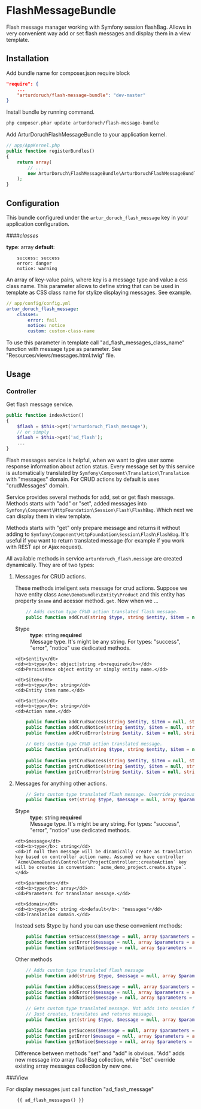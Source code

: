 FlashMessageBundle
================

Flash message manager working with Symfony session flashBag.
Allows in very convenient way add or set flash messages and display them in a view template.

<!--Features:
Add or set messages
add or set crud operations messages
Get - sets and return translated message
Get crud - sets and return translated message without them into flashbag.-->


## Installation

Add bundle name for composer.json require block
```json
"require": {
    ...
    "arturdoruch/flash-message-bundle": "dev-master"
}
```

Install bundle by running command.
```sh
php composer.phar update arturdoruch/flash-message-bundle
```

Add ArturDoruchFlashMessageBundle to your application kernel.
```php
// app/AppKernel.php
public function registerBundles()
{
    return array(
        // ...
        new ArturDoruch\FlashMessageBundle\ArturDoruchFlashMessageBundle(),
    );
}
```

## Configuration
This bundle configured under the `artur_doruch_flash_message` key in your application configuration.

####<i>classes</i>

<b>type</b>: array <b>default</b>:
```
    success: success
    error: danger
    notice: warning
```

An array of key-value pairs, where key is a message type and value a css class name.
This parameter allows to define string that can be used in template as CSS class name for stylize displaying messages.
See example.

```yml
// app/config/config.yml
artur_doruch_flash_message:
    classes:
        error: fail
        notice: notice
        custom: custom-class-name
```

To use this parameter in template call "ad_flash_messages_class_name" function with message type as parameter.
See "Resources/views/messages.html.twig" file.


## Usage

### Controller

Get flash message service.

```php
public function indexAction()
{
    $flash = $this->get('arturdoruch_flash_message');
    // or simply
    $flash = $this->get('ad_flash');
    ...
}
```

Flash messages service is helpful, when we want to give user some response information about action status.
Every message set by this service is automatically translated by `Symfony\Component\Translation\Translation` with "messages" domain.
For CRUD actions by default is uses "crudMessages" domain.

Service provides several methods for add, set or get flash message.
Methods starts with "add" or "set", added messages into `Symfony\Component\HttpFoundation\Session\Flash\FlashBag`.
Which next we can display them in view template.

Methods starts with "get" only prepare message and returns it without adding to `Symfony\Component\HttpFoundation\Session\Flash\FlashBag`.
It's useful if you want to return translated message (for example if you work with REST api or Ajax request).


All available methods in service `arturdoruch_flash.message` are created dynamically. They are of two types: 
<ol>
    <li>Messages for CRUD actions.

These methods inteligent sets message for crud actions. 
Suppose we have entity class `Acme\DemoBundle\Entity\Product` and this entity has property `$name` and acessor method. `get`.
Now when we ...

```php 
    // Adds custom type CRUD action translated flash message.
    public function addCrud(string $type, string $entity, $item = null, string $action = null)
```
<dl>
    <dt>$type</dt>
    <dd><b>type</b>: string <b>required</b></dd>
    <dd>Message type. It's might be any string. For types: "success", "error", "notice" use dedicated methods.
    </dd>
    
    <dt>$entity</dt>
    <dd><b>type</b>: object|string <b>required</b></dd>
    <dd>Persistence object entity or simply entity name.</dd>
    
    <dt>$item</dt>
    <dd><b>type</b>: string</dd>
    <dd>Entity item name.</dd>
    
    <dt>$action</dt>
    <dd><b>type</b>: string</dd>
    <dd>Action name.</dd>
</dl>

```php
    public function addCrudSuccess(string $entity, $item = null, string $action = null)
    public function addCrudNotice(string $entity, $item = null, string $action = null)
    public function addCrudError(string $entity, $item = null, string $action = null)
    
    // Gets custom type CRUD action translated message.
    public function getCrud(string $type, string $entity, $item = null, string $action = null)
    
    public function getCrudSuccess(string $entity, $item = null, string $action = null)
    public function getCrudNotice(string $entity, $item = null, string $action = null)
    public function getCrudError(string $entity, $item = null, string $action = null)
```
</li>
<li>Messages for anything other actions.

```php
    // Sets custom type translated flash message. Override previous message is was set.
    public function set(string $type, $message = null, array $parameters = array(), string $domain = null)
```

<dl>
    <dt>$type</dt>
    <dd><b>type</b>: string <b>required</b></dd>
    <dd>Message type. It's might be any string. For types: "success", "error", "notice" use dedicated methods.
    </dd>
    
    <dt>$message</dt>
    <dd><b>type</b>: string</dd>
    <dd>If null then message will be dinamically create as translation key based on controller action name. Assumed we have controller `Acme\DemoBunlde\Controller\ProjectController::createAction` key will be creates in convention: `acme_demo_project.create.$type`.
    </dd>
    
    <dt>$parameters</dt>
    <dd><b>type</b>: array</dd>
    <dd>Parameters for translator message.</dd>
    
    <dt>$domain</dt>
    <dd><b>type</b>: string <b>default</b>: "messages"</dd>
    <dd>Translation domain.</dd>
</dl>

Instead sets $type by hand you can use these convenient methods:
```php
    public function setSuccess($message = null, array $parameters = array(), string $domain = null)
    public function setError($message = null, array $parameters = array(), string $domain = null)
    public function setNotice($message = null, array $parameters = array(), string $domain = null)
```

Other methods

```php
    // Adds custom type translated flash message
    public function add(string $type, $message = null, array $parameters = array(), string $domain = null)

    public function addSuccess($message = null, array $parameters = array(), string $domain = null)
    public function addError($message = null, array $parameters = array(), string $domain = null)
    public function addNotice($message = null, array $parameters = array(), string $domain = null)

    // Gets custom type translated message. Not adds into session flash bug.
    // Just creates, translates and returns message.
    public function get(string $type, $message = null, array $parameters = array(), string $domain = null)

    public function getSuccess($message = null, array $parameters = array(), string $domain = null)
    public function getError($message = null, array $parameters = array(), string $domain = null)
    public function getNotice($message = null, array $parameters = array(), string $domain = null)
```

Difference between methods "set" and "add" is obvious. "Add" adds new message into array flashBag collection, while "Set" override existing array messages collection by new one.

</li>
</ol>

###View

For display messages just call function "ad_flash_message"
```twig
    {{ ad_flash_messages() }}
```

<!--If you want add CSS styles for displaying messages...

Function "ad_flash_messages_class_name" returns css class name related to message type.
See "Resources/views/messages.html.twig" file.-->

